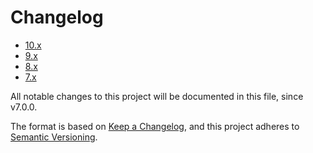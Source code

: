 # Changelog

* [10.x](10.x.md)
* [9.x](9.x.md)
* [8.x](8.x.md)
* [7.x](7.x.md)

All notable changes to this project will be documented in this file, since v7.0.0.

The format is based on [Keep a Changelog](https://keepachangelog.com/en/1.0.0), and this project adheres to [Semantic Versioning](https://semver.org/spec/v2.0.0.html).
